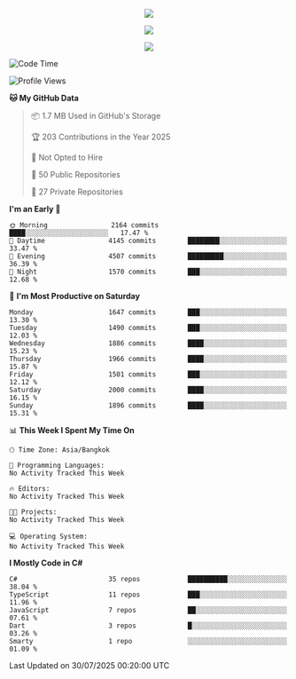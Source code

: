 <p align="center">
  <a href="say-hi.gif"> 
    <img align="center" src="say-hi.gif"/>
  </a>
</p>
<p align="center">
  <a href="https://github.com/htthinh1999">
    <img align="center" src="https://github-readme-stats-kappa-pink.vercel.app/api?username=htthinh1999&show_icons=true&count_private=true&theme=dracula"/>
  </a>
</p>
<p align="center">
  <a href="https://github.com/htthinh1999">
    <img src="https://github-readme-stats-kappa-pink.vercel.app/api/top-langs/?username=htthinh1999&layout=compact&langs_count=6&count_private=true&hide=tsql,hlsl,glsl,shaderlab&theme=dracula"/>
  </a>
</p>

<!--START_SECTION:waka-->
![Code Time](http://img.shields.io/badge/Code%20Time-0%20secs-blue)

![Profile Views](http://img.shields.io/badge/Profile%20Views-0-blue)

**🐱 My GitHub Data** 

> 📦 1.7 MB Used in GitHub's Storage 
 > 
> 🏆 203 Contributions in the Year 2025
 > 
> 🚫 Not Opted to Hire
 > 
> 📜 50 Public Repositories 
 > 
> 🔑 27 Private Repositories 
 > 
**I'm an Early 🐤** 

```text
🌞 Morning                2164 commits        ████░░░░░░░░░░░░░░░░░░░░░   17.47 % 
🌆 Daytime                4145 commits        ████████░░░░░░░░░░░░░░░░░   33.47 % 
🌃 Evening                4507 commits        █████████░░░░░░░░░░░░░░░░   36.39 % 
🌙 Night                  1570 commits        ███░░░░░░░░░░░░░░░░░░░░░░   12.68 % 
```
📅 **I'm Most Productive on Saturday** 

```text
Monday                   1647 commits        ███░░░░░░░░░░░░░░░░░░░░░░   13.30 % 
Tuesday                  1490 commits        ███░░░░░░░░░░░░░░░░░░░░░░   12.03 % 
Wednesday                1886 commits        ████░░░░░░░░░░░░░░░░░░░░░   15.23 % 
Thursday                 1966 commits        ████░░░░░░░░░░░░░░░░░░░░░   15.87 % 
Friday                   1501 commits        ███░░░░░░░░░░░░░░░░░░░░░░   12.12 % 
Saturday                 2000 commits        ████░░░░░░░░░░░░░░░░░░░░░   16.15 % 
Sunday                   1896 commits        ████░░░░░░░░░░░░░░░░░░░░░   15.31 % 
```


📊 **This Week I Spent My Time On** 

```text
🕑︎ Time Zone: Asia/Bangkok

💬 Programming Languages: 
No Activity Tracked This Week

🔥 Editors: 
No Activity Tracked This Week

🐱‍💻 Projects: 
No Activity Tracked This Week

💻 Operating System: 
No Activity Tracked This Week
```

**I Mostly Code in C#** 

```text
C#                       35 repos            ██████████░░░░░░░░░░░░░░░   38.04 % 
TypeScript               11 repos            ███░░░░░░░░░░░░░░░░░░░░░░   11.96 % 
JavaScript               7 repos             ██░░░░░░░░░░░░░░░░░░░░░░░   07.61 % 
Dart                     3 repos             █░░░░░░░░░░░░░░░░░░░░░░░░   03.26 % 
Smarty                   1 repo              ░░░░░░░░░░░░░░░░░░░░░░░░░   01.09 % 
```




 Last Updated on 30/07/2025 00:20:00 UTC
<!--END_SECTION:waka-->
